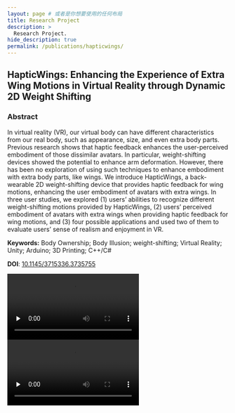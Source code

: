 ```yaml
---
layout: page # 或者是你想要使用的任何布局
title: Research Project
description: >
  Research Project.
hide_description: true
permalink: /publications/hapticwings/
---
```


## HapticWings: Enhancing the Experience of Extra Wing Motions in Virtual Reality through Dynamic 2D Weight Shifting

### Abstract
In virtual reality (VR), our virtual body can have different characteristics from our real body, such as appearance, size, and even extra body parts. Previous research shows that haptic feedback enhances the user-perceived embodiment of those dissimilar avatars. In particular, weight-shifting devices showed the potential to enhance arm deformation. However, there has been no exploration of using such techniques to enhance embodiment with extra body parts, like wings. We introduce HapticWings, a back-wearable 2D weight-shifting device that provides haptic feedback for wing motions, enhancing the user embodiment of avatars with extra wings. In three user studies, we explored (1) users’ abilities to recognize different weight-shifting motions provided by HapticWings, (2) users’ perceived embodiment of avatars with extra wings when providing haptic feedback for wing motions, and (3) four possible applications and used two of them to evaluate users’ sense of realism and enjoyment in VR.

**Keywords:** Body Ownership; Body Illusion; weight-shifting; Virtual Reality; Unity; Arduino; 3D Printing; C++/C#

**DOI**: [10.1145/3715336.3735755](https://doi.org/10.1145/3715336.3735755)

<video controls preload="none">
  <source src="https://pageasset.rayleigh-lin.top/project/2025%20HapticWings/HapticWings0.mp4" type="video/mp4">
</video><br/>
<video controls preload="none">
  <source src="https://pageasset.rayleigh-lin.top/project/2025%20HapticWings/HapticWings1.mp4" type="video/mp4">
</video>
